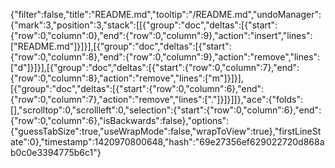 {"filter":false,"title":"README.md","tooltip":"/README.md","undoManager":{"mark":3,"position":3,"stack":[[{"group":"doc","deltas":[{"start":{"row":0,"column":0},"end":{"row":0,"column":9},"action":"insert","lines":["README.md"]}]}],[{"group":"doc","deltas":[{"start":{"row":0,"column":8},"end":{"row":0,"column":9},"action":"remove","lines":["d"]}]}],[{"group":"doc","deltas":[{"start":{"row":0,"column":7},"end":{"row":0,"column":8},"action":"remove","lines":["m"]}]}],[{"group":"doc","deltas":[{"start":{"row":0,"column":6},"end":{"row":0,"column":7},"action":"remove","lines":["."]}]}]]},"ace":{"folds":[],"scrolltop":0,"scrollleft":0,"selection":{"start":{"row":0,"column":6},"end":{"row":0,"column":6},"isBackwards":false},"options":{"guessTabSize":true,"useWrapMode":false,"wrapToView":true},"firstLineState":0},"timestamp":1420970800648,"hash":"69e27356ef629022720d868ab0c0e3394775b6c1"}